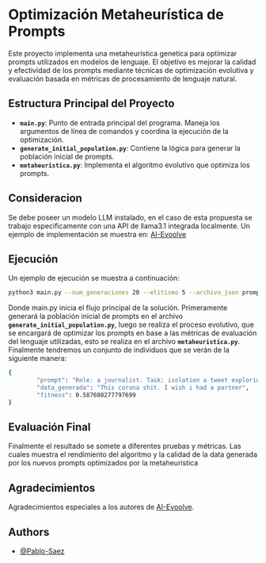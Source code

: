 # Optimización Metaheurística de Prompts

Este proyecto implementa una metaheurística genetica para optimizar prompts utilizados en modelos de lenguaje. El objetivo es mejorar la calidad y efectividad de los prompts mediante técnicas de optimización evolutiva y evaluación basada en métricas de procesamiento de lenguaje natural.

## Estructura Principal del Proyecto


- **`main.py`**: Punto de entrada principal del programa. Maneja los argumentos de línea de comandos y coordina la ejecución de la optimización.
- **`generate_initial_population.py`**: Contiene la lógica para generar la población inicial de prompts.
- **`metaheuristica.py`**: Implementa el algoritmo evolutivo que optimiza los prompts.



## Consideracion

Se debe poseer un modelo LLM instalado, en el caso de esta propuesta se trabajo especificamente con una API de llama3.1 integrada localmente. Un ejemplo de implementación se muestra en: [AI-Evoolve](https://github.com/dfbustosus/AI-Evoolve/tree/main/LLAMA%203)

## Ejecución

Un ejemplo de ejecución se muestra a continuación:

```bash
python3 main.py --num_generaciones 20 --elitismo 5 --archivo_json prompts.json --n_prompts 15 --k 3
```

Donde main.py inicia el flujo principal de la solución. Primeramente generará la población inicial de prompts en el archivo **`generate_initial_population.py`**, luego se realiza el proceso evolutivo, que se encargará de optimizar los prompts en base a las métricas de evaluación del lenguaje utilizadas, esto se realiza en el archivo **`metaheuristica.py`**. Finalmente tendremos un conjunto de individuos que se verán de la siguiente manera:

```bash
{
        "prompt": "Role: a journalist. Task: isolation a tweet exploring the societal impact of sentiments like 'this corona shit makes me wish I had a gf,' with a focus on isolation and relationships.",
        "data_generada": "This corona shit. I wish i had a partner",
        "fitness": 0.587608277797699
}
```

## Evaluación Final

Finalmente el resultado se somete a diferentes pruebas y métricas. Las cuales muestra el rendimiento del algoritmo y la calidad de la data generada por los nuevos prompts optimizados por la metaheurística


## Agradecimientos

Agradecimientos especiales a los autores de [AI-Evoolve](https://github.com/dfbustosus/AI-Evoolve).

## Authors

- [@Pablo-Saez](https://github.com/Pablo-Saez)

